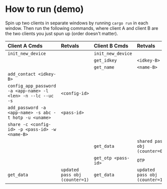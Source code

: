 # How to run (demo)

Spin up two clients in separate windows by running `cargo run` in each window.
Then run the following commands, where client A and client B are the two clients you just spun up (order doesn't matter).

| Client A Cmds | Retvals | Client B Cmds | Retvals |
| :--- | :--- | :--- | :--- |
| `init_new_device` | | `init_new_device` | |
| | | `get_idkey` | `<idkey-B>` |
| | | `get_name` | `<name-B>` |
| `add_contact <idkey-B>` | | | |
| `config_app_password -a <app-name> -l <len> -n --lc --uc -s` | `<config-id>` | | |
| `add_password -a <app-name> -s abc -t hotp -u <uname>` | `<pass-id>` | | |
| `share -c <config-id> -p <pass-id> -w <name-B>` | | | |
| | | `get_data` | `shared pass obj (counter=0)` |
| | | `get_otp <pass-id>` | `OTP` |
| `get_data` | `updated pass obj (counter=1)` | `get_data` | `updated pass obj (counter=1)` |
